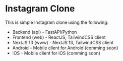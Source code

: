 # Instagram Clone

This is simple Instagram clone using the following:

- Backend (api) - FastAPI/Python
- Frontend (web) - ReactJS, TailwindCSS client
- NextJS 13 (www) - NextJS 13, TailwindCSS client
- Android - Mobile client for Android (comming soon)
- iOS - Mobile client for iOS (comming soon)
